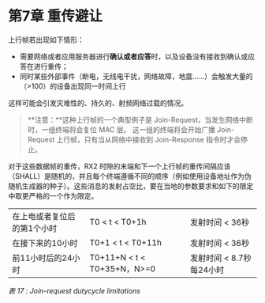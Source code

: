 # 第7章 重传避让

上行帧若出现如下情形：

- 需要网络或者应用服务器进行**确认或者应答**时，以及设备没有接收到确认或应答在进行重传；
- 同时某些外部事件（断电，无线电干扰，网络故障，地震……）会触发大量的（>100）的设备出现同一时间上行

这样可能会引发灾难性的、持久的、射频网络过载的情况。

> **注意：**这种上行帧的一个典型例子是 Join-Request，当发生网络中断时，一组终端将会复位 MAC 层。
> 这一组的终端将会开始广播 Join-Request 上行帧，只有当从网络中接收到 Join-Response 指令时才会停止。

对于这些数据帧的重传，RX2 时隙的末端和下一个上行帧的重传间隔应该（SHALL）是随机的，并且每个终端遵循不同的顺序（例如使用设备地址作为伪随机生成器的种子）。这些消息的发射占空比，要在当地的参数要求和如下的限定中取更严格的一个作为限定。

<table>
    <tr>
        <td>在上电或者复位后的第1个小时</td>
        <td>T0 &lt; t &lt; T0+1h</td>
        <td>发射时间 &lt; 36秒</td>
    </tr>
    <tr>
        <td>在接下来的10小时</td>
        <td>T0+1 &lt; t &lt; T0+11h</td>
        <td>发射时间 &lt; 36秒</td>
    </tr>
    <tr>
        <td>前11小时后的24小时</td>
        <td>T0+11+N &lt; t &lt; T0+35+N，N>=0</td>
        <td>发射时间 &lt; 8.7秒每24小时</td>
    </tr>
</table>

*表 17 : Join-request dutycycle limitations*

